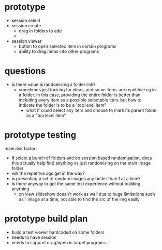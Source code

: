 # prototype
- session select
- session create
    - drag in folders to add
    -
- session viewer
    - button to open selected item in certain programs
    - ability to drag items into other programs

# questions
- is there value is randomising a folder link?
    - sometimes just looking for ideas, and some items are repetitive cg in a folder. in this case, providing the entire folder is better than including every item as a possible selectable item. but how to indicate the folder is to be a "top level item"
        - what if could select any item and choose to mark its parent folder as a "top level item"

# prototype testing
main risk factor:
- if select a bunch of folders and do session based randomisation, does this actually help find anything vs just randomising on the main image folder
- will the repetitve cgs get in the way?
- is presenting a set of random images any better than 1 at a time?
- is there anyway to get the same test experience without building anything
    - xn view slideshow doesn't work as well due to huge limitations such as 1 image at a time, not able to find the src of the img easily

# prototype build plan
- build a test viewer hardcoded on some folders
- needs to have session
- needs to support drag/open in target programs
